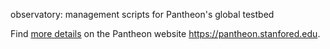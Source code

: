 observatory: management scripts for Pantheon's global testbed

Find [more details](https://pantheon.stanford.edu/faq/#testbed) on the Pantheon website <https://pantheon.stanfored.edu>.
